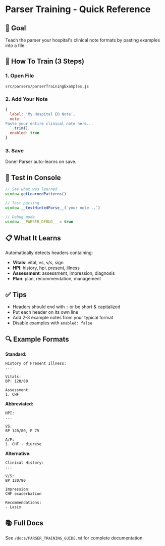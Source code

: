 # Parser Training - Quick Reference

## 🎯 Goal
Teach the parser your hospital's clinical note formats by pasting examples into a file.

## 📝 How To Train (3 Steps)

### 1. Open File
`src/parsers/parserTrainingExamples.js`

### 2. Add Your Note
```javascript
{
  label: 'My Hospital ED Note',
  note: `
Paste your entire clinical note here...
  `.trim(),
  enabled: true
}
```

### 3. Save
Done! Parser auto-learns on save.

## 🧪 Test in Console

```javascript
// See what was learned
window.getLearnedPatterns()

// Test parsing
window.__testHintedParse__(`your note...`)

// Debug mode
window.__PARSER_DEBUG__ = true
```

## 📋 What It Learns

Automatically detects headers containing:
- **Vitals**: vital, vs, v/s, sign
- **HPI**: history, hpi, present, illness  
- **Assessment**: assessment, impression, diagnosis
- **Plan**: plan, recommendation, management

## ✅ Tips

- Headers should end with `:` or be short & capitalized
- Put each header on its own line
- Add 2-3 example notes from your typical format
- Disable examples with `enabled: false`

## 🔍 Example Formats

**Standard:**
```
History of Present Illness:
...

Vitals:
BP: 120/80

Assessment:
1. CHF
```

**Abbreviated:**
```
HPI:
...

VS:
BP 120/80, P 75

A/P:
1. CHF - diurese
```

**Alternative:**
```
Clinical History:
...

V/S:
BP 120/80

Impression:
CHF exacerbation

Recommendations:
- Lasix
```

## 📚 Full Docs
See `/docs/PARSER_TRAINING_GUIDE.md` for complete documentation.
